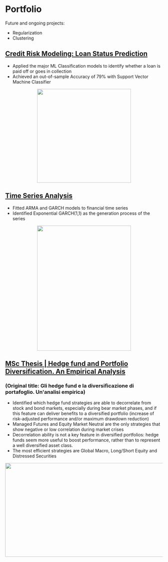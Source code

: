 # Portfolio

Future and ongoing projects:
* Regularization
* Clustering


## [Credit Risk Modeling: Loan Status Prediction](https://github.com/dpiloni/Classification-Project-Loan-Status-Prediction)
* Applied the major ML Classification models to identify whether a loan is paid off or goes in collection 
* Achieved an out-of-sample Accuracy of 79% with Support Vector Machine Classifier

<p align="center">
     <img src="https://user-images.githubusercontent.com/78954578/115143815-c8fcce80-a049-11eb-96d3-ed34c39db710.jpg" width="300" height="300">
     </p>

## [Time Series Analysis](https://github.com/dpiloni/Time-Series-Analysis)
* Fitted ARMA and GARCH models to financial time series
* Identified Exponential GARCH(1,1) as the generation process of the series

<p align="center">
     <img src="https://user-images.githubusercontent.com/78954578/114269196-c5dc5f80-9a05-11eb-9a2a-6c0303db951b.jpeg" width="300" height="400">
     </p>
     
## [MSc Thesis | Hedge fund and Portfolio Diversification. An Empirical Analysis](https://github.com/dpiloni/MSc-Thesis-Hedge-fund-and-Portfolio-Diversification.-An-Empirical-Analysis)
### (Original title: Gli hedge fund e la diversificazione di portafoglio. Un'analisi empirica)
* Identified which hedge fund strategies are able to decorrelate from stock and bond markets, especially during bear market phases, and if this feature can deliver benefits to a diversified portfolio (increase of risk-adjusted performance and/or maximum drawdown reduction)
* Managed Futures  and  Equity Market Neutral are the only strategies that show negative or low correlation during market crises
* Decorrelation ability is not a key feature in diversified portfolios: hedge funds seem more useful to boost performance, rather than to represent a well diversified asset class.
* The most efficient strategies are Global Macro, Long/Short Equity and Distressed Securities

<p align="center">
     <img src="https://user-images.githubusercontent.com/78954578/113745858-f8d0db80-9705-11eb-8355-95f6f541d536.jpg" width="700" height="300">
     </p>
     

